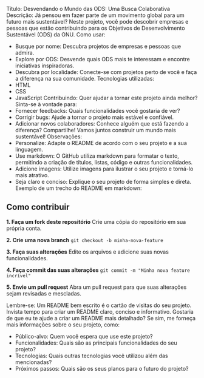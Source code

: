 Título: Desvendando o Mundo das ODS: Uma Busca Colaborativa
Descrição:
Já pensou em fazer parte de um movimento global para um futuro mais sustentável?  Neste projeto, você pode descobrir empresas e pessoas que estão contribuindo para os Objetivos de Desenvolvimento Sustentável (ODS) da ONU.
Como usar:
 * Busque por nome: Descubra projetos de empresas e pessoas que admira.
 * Explore por ODS: Desvende quais ODS mais te interessam e encontre iniciativas inspiradoras.
 * Descubra por localidade: Conecte-se com projetos perto de você e faça a diferença na sua comunidade.
Tecnologias utilizadas:
 * HTML
 * CSS
 * JavaScript
Contribuindo:
Quer ajudar a tornar este projeto ainda melhor? Sinta-se à vontade para:
 * Fornecer feedbacks: Quais funcionalidades você gostaria de ver?
 * Corrigir bugs: Ajude a tornar o projeto mais estável e confiável.
 * Adicionar novos colaboradores: Conhece alguém que está fazendo a diferença? Compartilhe!
Vamos juntos construir um mundo mais sustentável!
Observações:
 * Personalize: Adapte o README de acordo com o seu projeto e a sua linguagem.
 * Use markdown: O GitHub utiliza markdown para formatar o texto, permitindo a criação de títulos, listas, código e outras funcionalidades.
 * Adicione imagens: Utilize imagens para ilustrar o seu projeto e torná-lo mais atrativo.
 * Seja claro e conciso: Explique o seu projeto de forma simples e direta.
Exemplo de um trecho do README em markdown:
## Como contribuir

**1. Faça um fork deste repositório**
Crie uma cópia do repositório em sua própria conta.

**2. Crie uma nova branch**
`git checkout -b minha-nova-feature`

**3. Faça suas alterações**
Edite os arquivos e adicione suas novas funcionalidades.

**4. Faça commit das suas alterações**
`git commit -m "Minha nova feature incrível"`

**5. Envie um pull request**
Abra um pull request para que suas alterações sejam revisadas e mescladas.

Lembre-se: Um README bem escrito é o cartão de visitas do seu projeto. Invista tempo para criar um README claro, conciso e informativo.
Gostaria de que eu te ajude a criar um README mais detalhado? Se sim, me forneça mais informações sobre o seu projeto, como:
 * Público-alvo: Quem você espera que use este projeto?
 * Funcionalidades: Quais são as principais funcionalidades do seu projeto?
 * Tecnologias: Quais outras tecnologias você utilizou além das mencionadas?
 * Próximos passos: Quais são os seus planos para o futuro do projeto?
